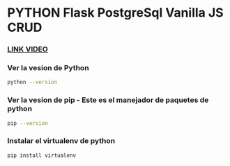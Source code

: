 # PYTHON Flask PostgreSql Vanilla JS CRUD

### [LINK VIDEO](https://www.youtube.com/watch?v=Qqgry8mezC8)

### Ver la vesion de Python

```bash
python --version
```
### Ver la vesion de pip - Este es el manejador de paquetes de python

```bash
pip --version
```

### Instalar el virtualenv de python
```bash
pip install virtualenv
```



